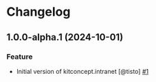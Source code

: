 # Changelog

<!-- You should *NOT* be adding new change log entries to this file.
     You should create a file in the news directory instead.
     For helpful instructions, please see:
     https://6.docs.plone.org/volto/developer-guidelines/contributing.html#create-a-pull-request
-->

<!-- towncrier release notes start -->

## 1.0.0-alpha.1 (2024-10-01)

### Feature

- Initial version of kitconcept.intranet [@tisto] [#1](https://github.com/kitconcept/kitconcept.intranet/issue/1)
